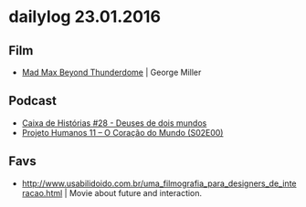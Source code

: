 # dailylog 23.01.2016

## Film

- [Mad Max Beyond Thunderdome](http://letterboxd.com/film/mad-max-beyond-thunderdome/) |  George Miller

## Podcast

- [Caixa de Histórias #28 - Deuses de dois mundos](http://iradex.net/7465/caixa-de-historias-28-deuses-de-dois-mundos-o-livro-do-silencio)
- [Projeto Humanos 11 – O Coração do Mundo (S02E00)](http://www.b9.com.br/62787/podcasts/projeto-humanos/o-coracao-do-mundo-historias-recentes-do-oriente-medio/)

## Favs

- http://www.usabilidoido.com.br/uma_filmografia_para_designers_de_interacao.html | Movie about future and interaction.